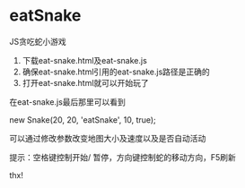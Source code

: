 # eatSnake
JS贪吃蛇小游戏

1. 下载eat-snake.html及eat-snake.js
2. 确保eat-snake.html引用的eat-snake.js路径是正确的
3. 打开eat-snake.html就可以开始玩了

在eat-snake.js最后那里可以看到

new Snake(20, 20, 'eatSnake', 10, true);

可以通过修改参数改变地图大小及速度以及是否自动活动

提示：空格键控制开始/ 暂停，方向键控制蛇的移动方向，F5刷新

thx!
